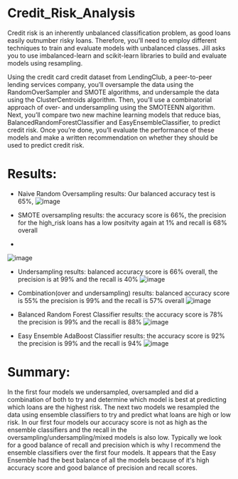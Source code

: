 # Credit_Risk_Analysis

Credit risk is an inherently unbalanced classification problem, as good loans easily outnumber risky loans. Therefore, you’ll need to employ different techniques to train and evaluate models with unbalanced classes. Jill asks you to use imbalanced-learn and scikit-learn libraries to build and evaluate models using resampling.

Using the credit card credit dataset from LendingClub, a peer-to-peer lending services company, you’ll oversample the data using the RandomOverSampler and SMOTE algorithms, and undersample the data using the ClusterCentroids algorithm. Then, you’ll use a combinatorial approach of over- and undersampling using the SMOTEENN algorithm. Next, you’ll compare two new machine learning models that reduce bias, BalancedRandomForestClassifier and EasyEnsembleClassifier, to predict credit risk. Once you’re done, you’ll evaluate the performance of these models and make a written recommendation on whether they should be used to predict credit risk.

# Results:

- Naive Random Oversampling results: Our balanced accuracy test is 65%,
![image](https://user-images.githubusercontent.com/106495422/194461005-383cb7b1-253d-4c99-98b1-9578948332da.png)

- SMOTE oversampling results: the accuracy score is 66%, the precision for the high_risk loans has a low positvity again at 1% and recall is 68% overall
- 
![image](https://user-images.githubusercontent.com/106495422/194461436-d4592890-4786-4191-89dd-98a1878129c2.png)

- Undersampling results: balanced accuracy score is 66% overall, the precision is at 99% and the recall is 40%
![image](https://user-images.githubusercontent.com/106495422/194461653-7cbfcdcb-2807-4559-bf77-db82f97bfc63.png)

- Combination(over and undersampling) results: balanced accuracy score is 55% the precision is 99% and the recall is 57% overall
![image](https://user-images.githubusercontent.com/106495422/194461782-ffb28956-d9d2-475f-b172-698e6d9a1b41.png)

- Balanced Random Forest Classifier results: the accuracy score is 78% the precision is 99% and the recall is 88%
![image](https://user-images.githubusercontent.com/106495422/194461892-350bbd87-fe7b-4bb2-8133-a8609db6ec2d.png)

- Easy Ensemble AdaBoost Classifier results: the accuracy score is 92% the precision is 99% and the recall is 94%
![image](https://user-images.githubusercontent.com/106495422/194461985-071d0f96-55ff-4600-ab4c-d746ff9867be.png)

# Summary: 

In the first four models we undersampled, oversampled and did a combination of both to try and determine which model is best at predicting which loans are the highest risk. The next two models we resampled the data using ensemble classifiers to try and predict what loans are high or low risk. In our first four models our accuracy score is not as high as the ensemble classifiers and the recall in the oversampling/undersampling/mixed models is also low. Typically we look for a good balance of recall and precision which is why I recommend the ensemble classifiers over the first four models. It appears that the Easy Ensemble had the best balance of all the models because of it's high accuracy score and good balance of precision and recall scores.




